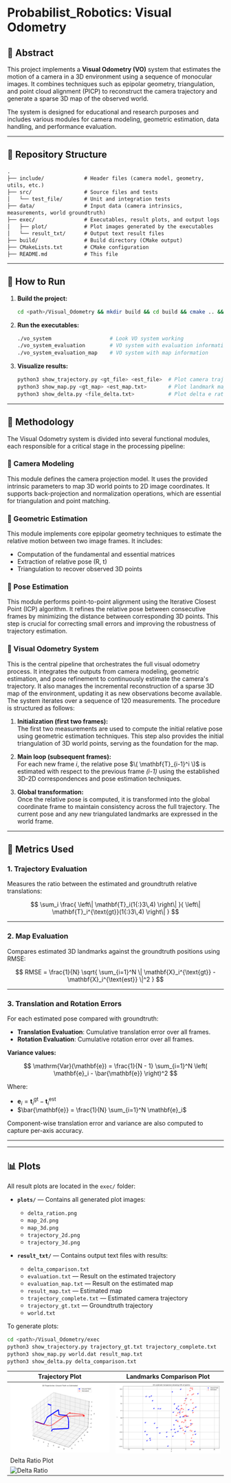 # Probabilist_Robotics: Visual Odometry 

## 🧠 Abstract

This project implements a **Visual Odometry (VO)** system that estimates the motion of a camera in a 3D environment using a sequence of monocular images. It combines techniques such as epipolar geometry, triangulation, and point cloud alignment (PICP) to reconstruct the camera trajectory and generate a sparse 3D map of the observed world.

The system is designed for educational and research purposes and includes various modules for camera modeling, geometric estimation, data handling, and performance evaluation.

---

## 📁 Repository Structure

```
.
├── include/             # Header files (camera model, geometry, utils, etc.)
├── src/                 # Source files and tests
│   └── test_file/       # Unit and integration tests
├── data/                # Input data (camera intrinsics, measurements, world groundtruth)
├── exec/                # Executables, result plots, and output logs
│   ├── plot/            # Plot images generated by the executables
│   └── result_txt/      # Output text result files
├── build/               # Build directory (CMake output)
├── CMakeLists.txt       # CMake configuration
├── README.md            # This file
```

---

## 🚀 How to Run

1. **Build the project:**
   ```bash
   cd <path>/Visual_Odometry && mkdir build && cd build && cmake .. && make && cd../exec
   ```

2. **Run the executables:**
   ```bash
   ./vo_system                   # Look VO system working
   ./vo_system_evaluation        # VO system with evaluation information
   ./vo_system_evaluation_map    # VO system with map information
   ```

3. **Visualize results:**
   ```bash
   python3 show_trajectory.py <gt_file> <est_file>  # Plot camera trajectory
   python3 show_map.py <gt_map> <est_map.txt>       # Plot landmark map
   python3 show_delta.py <file_delta.txt>           # Plot delta e ratio
   ```
---
## 🧪 Methodology

The Visual Odometry system is divided into several functional modules, each responsible for a critical stage in the processing pipeline:

### 🔧 Camera Modeling  
This module defines the camera projection model. It uses the provided intrinsic parameters to map 3D world points to 2D image coordinates. It supports back-projection and normalization operations, which are essential for triangulation and point matching.

### 📐 Geometric Estimation  
This module implements core epipolar geometry techniques to estimate the relative motion between two image frames. It includes:
- Computation of the fundamental and essential matrices  
- Extraction of relative pose (R, t)  
- Triangulation to recover observed 3D points  

### 🔄 Pose Estimation  
This module performs point-to-point alignment using the Iterative Closest Point (ICP) algorithm. It refines the relative pose between consecutive frames by minimizing the distance between corresponding 3D points. This step is crucial for correcting small errors and improving the robustness of trajectory estimation.

### 🎥 Visual Odometry System  
This is the central pipeline that orchestrates the full visual odometry process. It integrates the outputs from camera modeling, geometric estimation, and pose refinement to continuously estimate the camera's trajectory. It also manages the incremental reconstruction of a sparse 3D map of the environment, updating it as new observations become available.
The system iterates over a sequence of 120 measurements. The procedure is structured as follows:

1. **Initialization (first two frames):**  
   The first two measurements are used to compute the initial relative pose using geometric estimation techniques. This step also provides the initial triangulation of 3D world points, serving as the foundation for the map.

2. **Main loop (subsequent frames):**  
   For each new frame *i*, the relative pose $\( \mathbf{T}_{i-1}^i \)$ is estimated with respect to the previous frame *(i-1)* using the established 3D-2D correspondences and pose estimation techniques.

3. **Global transformation:**  
   Once the relative pose is computed, it is transformed into the global coordinate frame to maintain consistency across the full trajectory. The current pose and any new triangulated landmarks are expressed in the world frame.

---

## 📏 Metrics Used

### 1. **Trajectory Evaluation**  
Measures the ratio between the estimated and groundtruth relative translations:

$$
\sum_i \frac{ \left\| \mathbf{T}_i(1{:}3\,4) \right\| }{ \left\| \mathbf{T}_i^{\text{gt}}(1{:}3\,4) \right\| }
$$

---

### 2. **Map Evaluation**  
Compares estimated 3D landmarks against the groundtruth positions using RMSE:

$$
RMSE = \frac{1}{N} \sqrt{ \sum_{i=1}^N \| \mathbf{X}_i^{\text{gt}} - \mathbf{X}_i^{\text{est}} \|^2 }
$$

---

### 3. **Translation and Rotation Errors**

For each estimated pose compared with groundtruth:

- **Translation Evaluation**: Cumulative translation error over all frames.  
- **Rotation Evaluation**: Cumulative rotation error over all frames.

**Variance values:**

$$
\mathrm{Var}(\mathbf{e}) = \frac{1}{N - 1} \sum_{i=1}^N \left( \mathbf{e}_i - \bar{\mathbf{e}} \right)^2
$$

Where:
- $\mathbf{e}_i = \mathbf{t}_i^{\text{gt}} - \mathbf{t}_i^{\text{est}}$
- $\bar{\mathbf{e}} = \frac{1}{N} \sum_{i=1}^N \mathbf{e}_i$

Component-wise translation error and variance are also computed to capture per-axis accuracy.

---


---

## 📊 Plots

All result plots are located in the `exec/` folder:

- **`plots/`** — Contains all generated plot images:
  - `delta_ration.png`
  - `map_2d.png`
  - `map_3d.png`
  - `trajectory_2d.png`
  - `trajectory_3d.png`

- **`result_txt/`** — Contains output text files with results:
  - `delta_comparison.txt`
  - `evaluation.txt` — Result on the estimated trajectory
  - `evaluation_map.txt` — Result on the estimated map
  - `result_map.txt` — Estimated map
  - `trajectory_complete.txt` — Estimated camera trajectory
  - `trajectory_gt.txt` — Groundtruth trajectory
  - `world.txt`

To generate plots:
```bash
cd <path>/Visual_Odometry/exec
python3 show_trajectory.py trajectory_gt.txt trajectory_complete.txt
python3 show_map.py world.dat result_map.txt
python3 show_delta.py delta_comparison.txt
```

| Trajectory Plot                                 | Landmarks Comparison Plot    |
|-------------------------------------------------|-----------------------------------------------|
| ![Trajectory](exec/plots/trajectory_2d.png)     | ![Landmarks](exec/plots/map_2d.png)            |
| Delta Ratio Plot                           |                              |
| ![Delta Ratio](exec/plots/delta_ration.png)    |                              |



